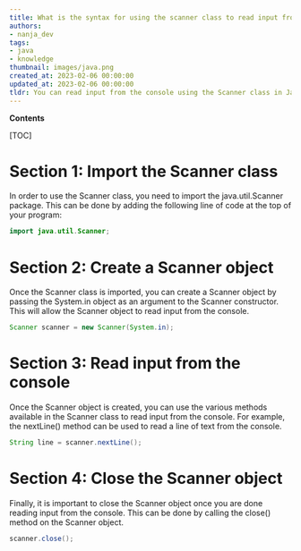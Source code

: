 ```yaml
---
title: What is the syntax for using the scanner class to read input from the console in java?
authors:
- nanja_dev
tags:
- java
- knowledge
thumbnail: images/java.png
created_at: 2023-02-06 00:00:00
updated_at: 2023-02-06 00:00:00
tldr: You can read input from the console using the Scanner class in Java by calling the Scanner object`s nextLine() or next() method.
---
```


**Contents**

[TOC]

# Section 1: Import the Scanner class

In order to use the Scanner class, you need to import the java.util.Scanner package. This can be done by adding the following line of code at the top of your program:

```java
import java.util.Scanner;
```

# Section 2: Create a Scanner object

Once the Scanner class is imported, you can create a Scanner object by passing the System.in object as an argument to the Scanner constructor. This will allow the Scanner object to read input from the console.

```java
Scanner scanner = new Scanner(System.in);
```

# Section 3: Read input from the console

Once the Scanner object is created, you can use the various methods available in the Scanner class to read input from the console. For example, the nextLine() method can be used to read a line of text from the console.

```java
String line = scanner.nextLine();
```

# Section 4: Close the Scanner object

Finally, it is important to close the Scanner object once you are done reading input from the console. This can be done by calling the close() method on the Scanner object.

```java
scanner.close();
```
